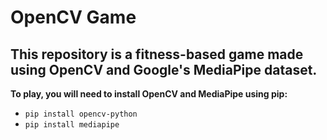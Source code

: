 # OpenCV Game
## This repository is a fitness-based game made using OpenCV and Google's MediaPipe dataset.
**To play, you will need to install OpenCV and MediaPipe using pip:**
* `pip install opencv-python`
* `pip install mediapipe`

